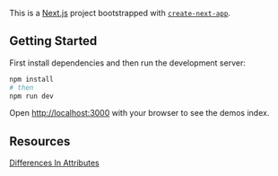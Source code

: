 This is a [Next.js](https://nextjs.org/) project bootstrapped with [`create-next-app`](https://github.com/vercel/next.js/tree/canary/packages/create-next-app).

## Getting Started

First install dependencies and then run the development server:

```bash
npm install
# then
npm run dev
```

Open [http://localhost:3000](http://localhost:3000) with your browser to see the demos index.

## Resources

[Differences In Attributes](https://reactjs.org/docs/dom-elements.html#differences-in-attributes)
